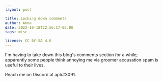 ```yaml
---
layout: post

title: Locking down comments
author: Anna
date: 2022-10-18T22:56:17-05:00
tags: misc

license: CC BY-SA 4.0
---
```


I'm having to take down this blog's comments section for a while; apparently some people think annoying me via groomer accusation spam is useful to their lives.

Reach me on Discord at ap5#3091.
